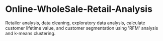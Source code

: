 # Online-WholeSale-Retail-Analysis
Retailer analysis, data cleaning, exploratory data analysis, calculate customer lifetime value, and customer segmentation using 'RFM' analysis and k-means clustering.
